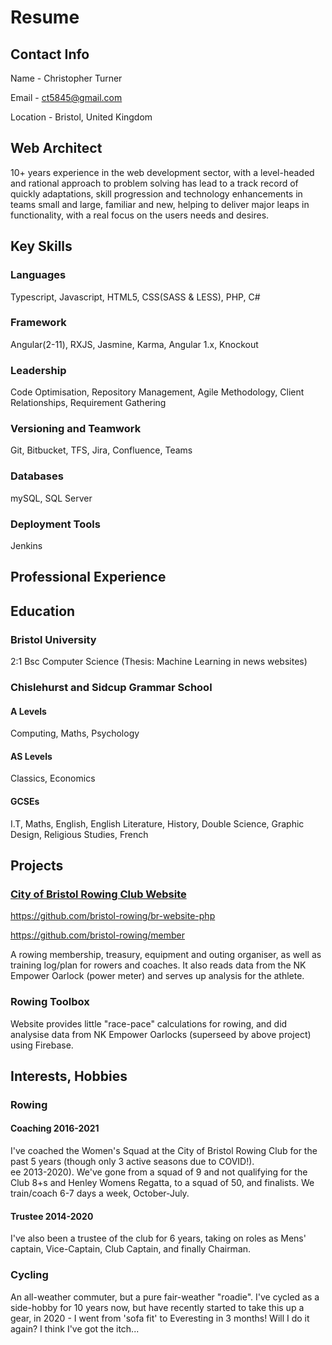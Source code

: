 # Resume

## Contact Info
Name - Christopher Turner

Email - <a href="mailto:ct5845@gmail.com">ct5845@gmail.com</a>

Location - Bristol, United Kingdom

## Web Architect
10+ years experience in the web development sector,
with a level-headed and rational approach to problem solving has lead to a track record of quickly adaptations,
skill progression and technology enhancements in teams small and large, familiar and new, helping to deliver major leaps in functionality, with a real focus on the users needs and desires. 

## Key Skills
### Languages
Typescript, Javascript, HTML5, CSS(SASS & LESS), PHP, C#
### Framework
Angular(2-11), RXJS, Jasmine, Karma, Angular 1.x, Knockout
### Leadership
Code Optimisation, Repository Management, Agile Methodology, Client Relationships,
Requirement Gathering
### Versioning and Teamwork
Git, Bitbucket, TFS, Jira, Confluence, Teams
### Databases
mySQL, SQL Server
### Deployment Tools
Jenkins

## Professional Experience


## Education
### Bristol University
2:1 Bsc Computer Science
(Thesis: Machine Learning in news websites)

### Chislehurst and Sidcup Grammar School
#### A Levels
Computing, Maths, Psychology
#### AS Levels
Classics, Economics
#### GCSEs
I.T, Maths, English, English Literature, History, Double Science, Graphic Design, Religious Studies, French  

## Projects
### <a href="https://bristolrowing.co.uk/">City of Bristol Rowing Club Website<a>
https://github.com/bristol-rowing/br-website-php

https://github.com/bristol-rowing/member

A rowing membership, treasury, equipment and outing organiser, as well as  training log/plan for rowers and coaches. It also reads data from the NK Empower Oarlock (power meter) and serves up analysis for the athlete. 

### Rowing Toolbox
Website provides little "race-pace" calculations for rowing, and did analysise data from NK Empower Oarlocks (superseed by above project) using Firebase.

## Interests, Hobbies
### Rowing 
#### Coaching 2016-2021 
I've coached the Women's Squad at the City of Bristol Rowing Club for the past 5 years (though only 3 active seasons due to COVID!).  
ee 2013-2020). We've gone from a squad of 9 and not qualifying for the Club 8+s and Henley Womens Regatta,
to a squad of 50, and finalists. We train/coach 6-7 days a week, October-July.
#### Trustee 2014-2020
I've also been a trustee of the club for 6 years, taking on roles as Mens' captain, Vice-Captain, Club Captain, and finally Chairman.

### Cycling
An all-weather commuter, but a pure fair-weather "roadie". I've cycled as a side-hobby for 10 years now, but have recently started to take 
this up a gear, in 2020 - I went from 'sofa fit' to Everesting in 3 months! Will I do it again? I think I've got the itch... 
